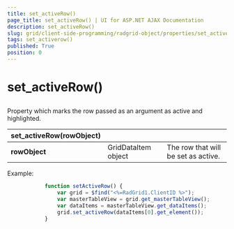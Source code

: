 ```yaml
---
title: set_activeRow()
page_title: set_activeRow() | UI for ASP.NET AJAX Documentation
description: set_activeRow()
slug: grid/client-side-programming/radgrid-object/properties/set_activerow()
tags: set_activerow()
published: True
position: 0
---
```


# set_activeRow()



## 

Property which marks the row passed as an argument as active and highlighted.


|  __set_activeRow(rowObject)__  |  |  |
| ------ | ------ | ------ |
| __rowObject__ |GridDataItem object|The row that will be set as active.|

Example:

````JavaScript
	        function setActiveRow() {
	            var grid = $find("<%=RadGrid1.ClientID %>");
	            var masterTableView = grid.get_masterTableView();
	            var dataItems = masterTableView.get_dataItems();
	            grid.set_activeRow(dataItems[0].get_element());            
	        }
````


